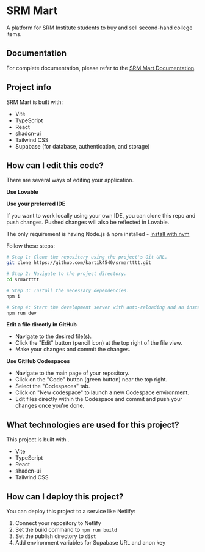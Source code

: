 # SRM Mart

A platform for SRM Institute students to buy and sell second-hand college items.

## Documentation

For complete documentation, please refer to the [SRM Mart Documentation](./docs/SRMMart_Documentation.md).

## Project info

SRM Mart is built with:
- Vite
- TypeScript
- React
- shadcn-ui
- Tailwind CSS
- Supabase (for database, authentication, and storage)

## How can I edit this code?

There are several ways of editing your application.

**Use Lovable**

**Use your preferred IDE**

If you want to work locally using your own IDE, you can clone this repo and push changes. Pushed changes will also be reflected in Lovable.

The only requirement is having Node.js & npm installed - [install with nvm](https://github.com/nvm-sh/nvm#installing-and-updating)

Follow these steps:

```sh
# Step 1: Clone the repository using the project's Git URL.
git clone https://github.com/kartik4540/srmartttt.git

# Step 2: Navigate to the project directory.
cd srmartttt

# Step 3: Install the necessary dependencies.
npm i

# Step 4: Start the development server with auto-reloading and an instant preview.
npm run dev
```

**Edit a file directly in GitHub**

- Navigate to the desired file(s).
- Click the "Edit" button (pencil icon) at the top right of the file view.
- Make your changes and commit the changes.

**Use GitHub Codespaces**

- Navigate to the main page of your repository.
- Click on the "Code" button (green button) near the top right.
- Select the "Codespaces" tab.
- Click on "New codespace" to launch a new Codespace environment.
- Edit files directly within the Codespace and commit and push your changes once you're done.

## What technologies are used for this project?

This project is built with .

- Vite
- TypeScript
- React
- shadcn-ui
- Tailwind CSS

## How can I deploy this project?

You can deploy this project to a service like Netlify:

1. Connect your repository to Netlify
2. Set the build command to `npm run build`
3. Set the publish directory to `dist`
4. Add environment variables for Supabase URL and anon key
